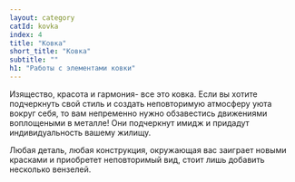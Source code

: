 ```yaml
---
layout: category
catId: kovka
index: 4
title: "Ковка"
short_title: "Ковка"
subtitle: ""
h1: "Работы с элементами ковки"
---
```


Изящество, красота и гармония- все это ковка. Если вы хотите подчеркнуть свой стиль и создать неповторимую атмосферу уюта вокруг себя, то вам непременно нужно обзавестись движениями воплощеными в металле! Они подчеркнут имидж и придадут индивидуальность вашему жилищу.

Любая деталь, любая конструкция, окружающая вас заиграет новыми красками и приобретет неповторимый вид, стоит лишь добавить несколько вензелей.
